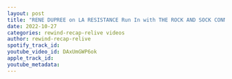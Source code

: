 ```yaml
---
layout: post
title: "RENE DUPREE on LA RESISTANCE Run In with THE ROCK AND SOCK CONNECTION"
date: 2022-10-27
categories: rewind-recap-relive videos
author: rewind-recap-relive
spotify_track_id: 
youtube_video_id: DAxUmGWP6ok
apple_track_id: 
youtube_metadata: 
---
```

